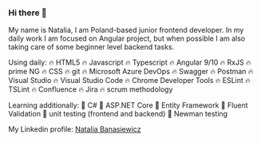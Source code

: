 ### Hi there 👋

My name is Natalia, I am Poland-based junior frontend developer. In my daily work I am focused on Angular project, but when possible I am also taking care of some beginner level backend tasks.

Using daily:
:fire: HTML5 :fire: Javascript :fire: Typescript :fire: Angular 9/10 :fire: RxJS :fire: prime NG :fire: CSS :fire: git :fire: Microsoft Azure DevOps :fire: Swagger :fire: Postman :fire: Visual Studio :fire: Visual Studio Code :fire: Chrome Developer Tools :fire: ESLint :fire: TSLint :fire: Confluence :fire: Jira :fire: scrum methodology

Learning additionally:
:gem: C# :gem: ASP.NET Core :gem: Entity Framework :gem: Fluent Validation :gem: unit testing (frontend and backend) :gem: Newman testing

My Linkedin profile: [Natalia Banasiewicz](https://www.linkedin.com/in/nbanasiewicz/)
